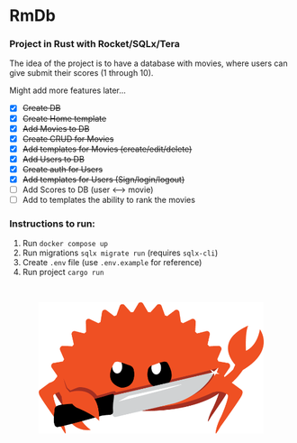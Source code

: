 # RmDb
### Project in Rust with Rocket/SQLx/Tera

The idea of the project is to have a database with movies, where users can give submit their scores (1 through 10).

Might add more features later...

- [x] ~~Create DB~~
- [x] ~~Create Home template~~
- [x] ~~Add Movies to DB~~
- [x] ~~Create CRUD for Movies~~
- [x] ~~Add templates for Movies (create/edit/delete)~~
- [x] ~~Add Users to DB~~
- [x] ~~Create auth for Users~~
- [x] ~~Add templates for Users (Sign/login/logout)~~
- [ ] Add Scores to DB (user <--> movie)
- [ ] Add to templates the ability to rank the movies

### Instructions to run:

1. Run ```docker compose up```
2. Run migrations ```sqlx migrate run``` (requires ```sqlx-cli```)
3. Create ```.env``` file (use ```.env.example``` for reference)
4. Run project ``` cargo run ```

</br>

<p align="center">
    <img align="center" alt="ferris" width="400" src="https://github.com/Axl-91/rmdb/blob/main/static/images/ferris.png">
</p>
